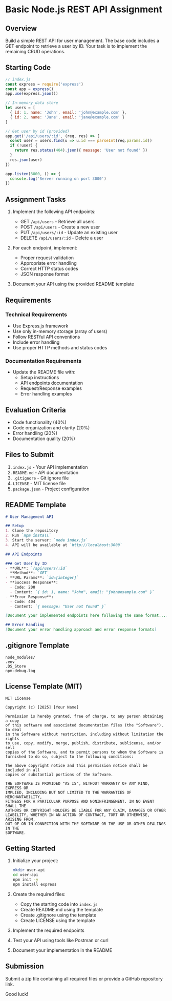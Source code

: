 # Basic Node.js REST API Assignment

## Overview
Build a simple REST API for user management. The base code includes a GET endpoint to retrieve a user by ID. Your task is to implement the remaining CRUD operations.

## Starting Code
```javascript
// index.js
const express = require('express')
const app = express()
app.use(express.json())

// In-memory data store
let users = [
  { id: 1, name: 'John', email: 'john@example.com' },
  { id: 2, name: 'Jane', email: 'jane@example.com' }
]

// Get user by id (provided)
app.get('/api/users/:id', (req, res) => {
  const user = users.find(u => u.id === parseInt(req.params.id))
  if (!user) {
    return res.status(404).json({ message: 'User not found' })
  }
  res.json(user)
})

app.listen(3000, () => {
  console.log('Server running on port 3000')
})
```

## Assignment Tasks

1. Implement the following API endpoints:
   - GET `/api/users` - Retrieve all users
   - POST `/api/users` - Create a new user
   - PUT `/api/users/:id` - Update an existing user
   - DELETE `/api/users/:id` - Delete a user

2. For each endpoint, implement:
   - Proper request validation
   - Appropriate error handling
   - Correct HTTP status codes
   - JSON response format

3. Document your API using the provided README template

## Requirements

### Technical Requirements
- Use Express.js framework
- Use only in-memory storage (array of users)
- Follow RESTful API conventions
- Include error handling
- Use proper HTTP methods and status codes

### Documentation Requirements
- Update the README file with:
  - Setup instructions
  - API endpoints documentation
  - Request/Response examples
  - Error handling examples

## Evaluation Criteria
- Code functionality (40%)
- Code organization and clarity (20%)
- Error handling (20%)
- Documentation quality (20%)

## Files to Submit
1. `index.js` - Your API implementation
2. `README.md` - API documentation
3. `.gitignore` - Git ignore file
4. `LICENSE` - MIT license file
5. `package.json` - Project configuration

## README Template
```markdown
# User Management API

## Setup
1. Clone the repository
2. Run `npm install`
3. Start the server: `node index.js`
4. API will be available at `http://localhost:3000`

## API Endpoints

### Get User by ID
- **URL**: `/api/users/:id`
- **Method**: `GET`
- **URL Params**: `id=[integer]`
- **Success Response**: 
  - Code: 200
  - Content: `{ id: 1, name: "John", email: "john@example.com" }`
- **Error Response**:
  - Code: 404
  - Content: `{ message: "User not found" }`

[Document your implemented endpoints here following the same format...]

## Error Handling
[Document your error handling approach and error response formats]
```

## .gitignore Template
```
node_modules/
.env
.DS_Store
npm-debug.log
```

## License Template (MIT)
```
MIT License

Copyright (c) [2025] [Your Name]

Permission is hereby granted, free of charge, to any person obtaining a copy
of this software and associated documentation files (the "Software"), to deal
in the Software without restriction, including without limitation the rights
to use, copy, modify, merge, publish, distribute, sublicense, and/or sell
copies of the Software, and to permit persons to whom the Software is
furnished to do so, subject to the following conditions:

The above copyright notice and this permission notice shall be included in all
copies or substantial portions of the Software.

THE SOFTWARE IS PROVIDED "AS IS", WITHOUT WARRANTY OF ANY KIND, EXPRESS OR
IMPLIED, INCLUDING BUT NOT LIMITED TO THE WARRANTIES OF MERCHANTABILITY,
FITNESS FOR A PARTICULAR PURPOSE AND NONINFRINGEMENT. IN NO EVENT SHALL THE
AUTHORS OR COPYRIGHT HOLDERS BE LIABLE FOR ANY CLAIM, DAMAGES OR OTHER
LIABILITY, WHETHER IN AN ACTION OF CONTRACT, TORT OR OTHERWISE, ARISING FROM,
OUT OF OR IN CONNECTION WITH THE SOFTWARE OR THE USE OR OTHER DEALINGS IN THE
SOFTWARE.
```

## Getting Started
1. Initialize your project:
   ```bash
   mkdir user-api
   cd user-api
   npm init -y
   npm install express
   ```

2. Create the required files:
   - Copy the starting code into `index.js`
   - Create README.md using the template
   - Create .gitignore using the template
   - Create LICENSE using the template

3. Implement the required endpoints

4. Test your API using tools like Postman or curl

5. Document your implementation in the README

## Submission
Submit a zip file containing all required files or provide a GitHub repository link.

Good luck!
